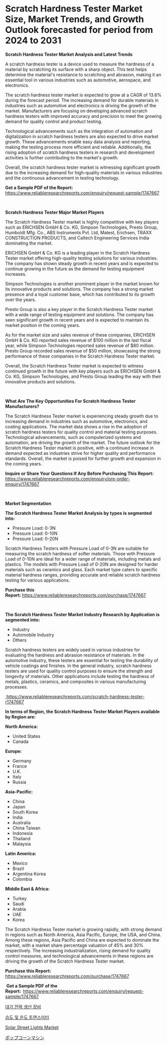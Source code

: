 <p><h1>Scratch Hardness Tester Market Size, Market Trends, and Growth Outlook forecasted for period from 2024 to 2031</h1></p><p><strong>Scratch Hardness Tester Market Analysis and Latest Trends</strong></p>
<p><p>A scratch hardness tester is a device used to measure the hardness of a material by scratching its surface with a sharp object. This test helps determine the material's resistance to scratching and abrasion, making it an essential tool in various industries such as automotive, aerospace, and electronics.</p><p>The scratch hardness tester market is expected to grow at a CAGR of 13.6% during the forecast period. The increasing demand for durable materials in industries such as automotive and electronics is driving the growth of the market. Manufacturers are focusing on developing advanced scratch hardness testers with improved accuracy and precision to meet the growing demand for quality control and product testing.</p><p>Technological advancements such as the integration of automation and digitalization in scratch hardness testers are also expected to drive market growth. These advancements enable easy data analysis and reporting, making the testing process more efficient and reliable. Additionally, the rising adoption of scratch hardness testers in research and development activities is further contributing to the market's growth.</p><p>Overall, the scratch hardness tester market is witnessing significant growth due to the increasing demand for high-quality materials in various industries and the continuous advancement in testing technology.</p></p>
<p><strong>Get a Sample PDF of the Report:&nbsp;</strong> <a href="https://www.reliableresearchreports.com/enquiry/request-sample/1747667">https://www.reliableresearchreports.com/enquiry/request-sample/1747667</a></p>
<p>&nbsp;</p>
<p><strong>Scratch Hardness Tester Major Market Players</strong></p>
<p><p>The Scratch Hardness Tester market is highly competitive with key players such as ERICHSEN GmbH & Co. KG, Simpson Technologies, Presto Group, Humboldt Mfg. Co., ABS Instruments Pvt. Ltd, Matest, Erichsen, TRAXX CONSTRUCTION PRODUCTS, and Caltech Engineering Services India dominating the market.</p><p>ERICHSEN GmbH & Co. KG is a leading player in the Scratch Hardness Tester market offering high-quality testing solutions for various industries. The company has shown steady growth in recent years and is expected to continue growing in the future as the demand for testing equipment increases.</p><p>Simpson Technologies is another prominent player in the market known for its innovative products and solutions. The company has a strong market presence and a loyal customer base, which has contributed to its growth over the years.</p><p>Presto Group is also a key player in the Scratch Hardness Tester market with a wide range of testing equipment and solutions. The company has seen significant growth in recent years and is expected to maintain its market position in the coming years.</p><p>As for the market size and sales revenue of these companies, ERICHSEN GmbH & Co. KG reported sales revenue of $100 million in the last fiscal year, while Simpson Technologies reported sales revenue of $80 million. Presto Group recorded sales revenue of $50 million, showcasing the strong performance of these companies in the Scratch Hardness Tester market.</p><p>Overall, the Scratch Hardness Tester market is expected to witness continued growth in the future with key players such as ERICHSEN GmbH & Co. KG, Simpson Technologies, and Presto Group leading the way with their innovative products and solutions.</p></p>
<p>&nbsp;</p>
<p><strong>What Are The Key Opportunities For Scratch Hardness Tester Manufacturers?</strong></p>
<p><p>The Scratch Hardness Tester market is experiencing steady growth due to increasing demand in industries such as automotive, electronics, and coating applications. The market data shows a rise in the adoption of scratch hardness testers for quality control and material testing purposes. Technological advancements, such as computerized systems and automation, are driving the growth of the market. The future outlook for the Scratch Hardness Tester market is positive, with a continued increase in demand expected as industries strive for higher quality and performance standards. Overall, the market is poised for further growth and expansion in the coming years.</p></p>
<p><strong>Inquire or Share Your Questions If Any Before Purchasing This Report:</strong> <a href="https://www.reliableresearchreports.com/enquiry/pre-order-enquiry/1747667">https://www.reliableresearchreports.com/enquiry/pre-order-enquiry/1747667</a></p>
<p>&nbsp;</p>
<p><strong>Market Segmentation</strong></p>
<p><strong>The Scratch Hardness Tester Market Analysis by types is segmented into:</strong></p>
<p><ul><li>Pressure Load: 0-3N</li><li>Pressure Load: 0-10N</li><li>Pressure Load: 0-20N</li></ul></p>
<p><p>Scratch Hardness Testers with Pressure Load of 0-3N are suitable for measuring the scratch hardness of softer materials. Those with Pressure Load of 0-10N are ideal for a wider range of materials, including metals and plastics. The models with Pressure Load of 0-20N are designed for harder materials such as ceramics and glass. Each market type caters to specific material hardness ranges, providing accurate and reliable scratch hardness testing for various applications.</p></p>
<p><strong>Purchase this Report:&nbsp;</strong><a href="https://www.reliableresearchreports.com/purchase/1747667">https://www.reliableresearchreports.com/purchase/1747667</a></p>
<p>&nbsp;</p>
<p><strong>The Scratch Hardness Tester Market Industry Research by Application is segmented into:</strong></p>
<p><ul><li>Industry</li><li>Automobile Industry</li><li>Others</li></ul></p>
<p><p>Scratch hardness testers are widely used in various industries for evaluating the hardness and abrasion resistance of materials. In the automotive industry, these testers are essential for testing the durability of vehicle coatings and finishes. In the general industry, scratch hardness testers are used for quality control purposes to ensure the strength and longevity of materials. Other applications include testing the hardness of metals, plastics, ceramics, and composites in various manufacturing processes.</p></p>
<p><a href="https://www.reliableresearchreports.com/scratch-hardness-tester-r1747667">&nbsp;https://www.reliableresearchreports.com/scratch-hardness-tester-r1747667</a></p>
<p><strong>In terms of Region, the Scratch Hardness Tester Market Players available by Region are:</strong></p>
<p>
    <p> <strong> North America: </strong>
        <ul>
            <li>United States</li>
            <li>Canada</li>
        </ul>
        </p> 
    <p> <strong> Europe: </strong>
        <ul>
            <li>Germany</li>
            <li>France</li>
            <li>U.K.</li>
            <li>Italy</li>
            <li>Russia</li>
        </ul>
        </p> 
    <p> <strong> Asia-Pacific: </strong>
        <ul>
            <li>China</li>
            <li>Japan</li>
            <li>South Korea</li>
            <li>India</li>
            <li>Australia</li>
            <li>China Taiwan</li>
            <li>Indonesia</li>
            <li>Thailand</li>
            <li>Malaysia</li>
        </ul>
        </p> 
    <p> <strong> Latin America: </strong>
        <ul>
            <li>Mexico</li>
            <li>Brazil</li>
            <li>Argentina Korea</li>
            <li>Colombia</li>
        </ul>
        </p> 
    <p> <strong> Middle East & Africa: </strong>
        <ul>
            <li>Turkey</li>
            <li>Saudi</li>
            <li>Arabia</li>
            <li>UAE</li>
            <li>Korea</li>
        </ul>
    </p>
    </p>
<p><p>The Scratch Hardness Tester market is growing rapidly, with strong demand in regions such as North America, Asia Pacific, Europe, the USA, and China. Among these regions, Asia Pacific and China are expected to dominate the market, with a market share percentage valuation of 45% and 30% respectively. The increasing industrialization, rising demand for quality control measures, and technological advancements in these regions are driving the growth of the Scratch Hardness Tester market.</p></p>
<p><strong>Purchase this Report: </strong><a href="https://www.reliableresearchreports.com/purchase/1747667">https://www.reliableresearchreports.com/purchase/1747667</a></p>
<p>&nbsp;<strong>Get a Sample PDF of the Report:&nbsp;&nbsp;</strong><a href="https://www.reliableresearchreports.com/enquiry/request-sample/1747667">https://www.reliableresearchreports.com/enquiry/request-sample/1747667</a></p>
<p><strong></strong></p>
<p><p><a href="https://medium.com/@giovanileannon/%EA%B8%80%EB%A1%9C%EB%B2%8C-%EB%8C%80%EA%B8%B0-%EC%A0%84%EB%A0%A5-%EB%B0%9C%EC%A0%84-%EC%9E%A5%EB%B9%84-%EC%8B%9C%EC%9E%A5-%ED%98%84%ED%99%A9-2024-2031-%EB%B0%8F-%EC%A7%80%EC%97%AD-%EC%A0%9C%ED%92%88-%EB%B0%8F-%EC%B5%9C%EC%A2%85-%EC%82%AC%EC%9A%A9%EB%B3%84-%EC%98%88%EC%B8%A1-583c33f38ac0">대기 전력 생산 장비</a></p><p><a href="https://github.com/xvz497517413/Market-Research-Report-List-2/blob/main/8320230166111.md">습도 및 온도 트랜스미터</a></p><p><a href="https://github.com/nafisalvee228/Market-Research-Report-List-1/blob/main/solar-street-lights-market.md">Solar Street Lights Market</a></p><p><a href="https://github.com/reliezer65/Market-Research-Report-List-2/blob/main/5548510155462.md">ポップコーンマシン</a></p></p>